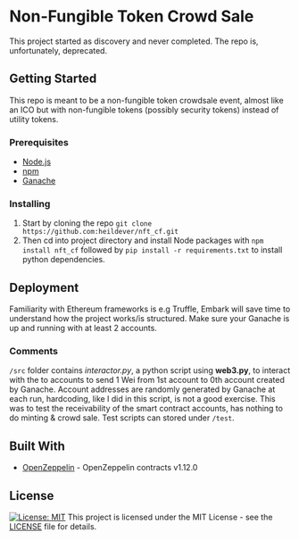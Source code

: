 # Non-Fungible Token Crowd Sale
This project started as discovery and never completed. The repo is, unfortunately, deprecated.
## Getting Started
This repo is meant to be a non-fungible token crowdsale event, almost like an ICO but with non-fungible tokens (possibly security tokens) instead of utility tokens. 
### Prerequisites 
- [Node.js](https://github.com/nodejs/node)
- [npm](https://github.com/npm/cli)
- [Ganache](https://github.com/trufflesuite/ganache)
### Installing
1. Start by cloning the repo `git clone https://github.com:heildever/nft_cf.git` 
2. Then cd into project directory and install Node packages with `npm install nft_cf`
followed by `pip install -r requirements.txt` to install python dependencies.
## Deployment
Familiarity with Ethereum frameworks is e.g Truffle, Embark will save time to understand how the project works/is structured. Make sure your Ganache is up and running with at least 2 accounts. 
### Comments
`/src` folder contains *interactor.py*, a python script using **web3.py**, to interact with the to accounts to send 1 Wei from 1st account to 0th account created by Ganache. Account addresses are randomly generated by Ganache at each run, hardcoding, like I did in this script, is not a good exercise.
This was to test the receivability of the smart contract accounts, has nothing to do minting & crowd sale. 
Test scripts can stored under `/test`.
## Built With
- [OpenZeppelin](https://github.com/OpenZeppelin/openzeppelin-contracts) - OpenZeppelin contracts v1.12.0

## License
[![License: MIT](https://img.shields.io/badge/License-MIT-yellow.svg)](https://opensource.org/licenses/MIT) This project is licensed under the MIT License - see the [LICENSE](/LICENSE) file for details. 
